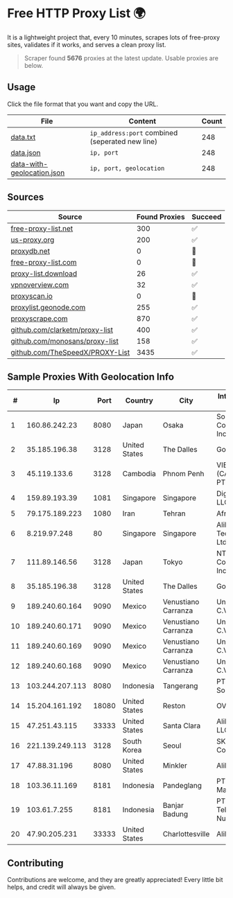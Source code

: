 
# Free HTTP Proxy List 🌍

It is a lightweight project that, every 10 minutes, scrapes lots of free-proxy sites, validates if it works, and serves a clean proxy list.


> Scraper found **5676** proxies at the latest update. Usable proxies are below.

## Usage

Click the file format that you want and copy the URL.


|File|Content|Count|
|----|-------|-----|
|[data.txt](https://raw.githubusercontent.com/themiralay/Proxy-List-World/master/data.txt)|`ip_address:port` combined (seperated new line)|248|
|[data.json](https://raw.githubusercontent.com/themiralay/Proxy-List-World/master/data.json)|`ip, port`|248|
|[data-with-geolocation.json](https://raw.githubusercontent.com/themiralay/Proxy-List-World/master/data-with-geolocation.json)|`ip, port, geolocation`|248|

## Sources

|Source|Found Proxies|Succeed|
|------|-------------|-------|
|[free-proxy-list.net](https://free-proxy-list.net)|300|✅|
|[us-proxy.org](https://www.us-proxy.org)|200|✅|
|[proxydb.net](http://proxydb.net)|0|🚫|
|[free-proxy-list.com](https://free-proxy-list.com/?page=&port=&type%5B%5D=http&type%5B%5D=https&up_time=0&search=Search)|0|🚫|
|[proxy-list.download](https://www.proxy-list.download/HTTP)|26|✅|
|[vpnoverview.com](https://vpnoverview.com/privacy/anonymous-browsing/free-proxy-servers)|32|✅|
|[proxyscan.io](https://www.proxyscan.io)|0|🚫|
|[proxylist.geonode.com](https://proxylist.geonode.com/api/proxy-list?limit=300&page=1&sort_by=lastChecked&sort_type=desc&protocols=http,https)|255|✅|
|[proxyscrape.com](https://api.proxyscrape.com/v2/?request=displayproxies&protocol=http&timeout=10000&country=all&ssl=all&anonymity=all)|870|✅|
|[github.com/clarketm/proxy-list](https://raw.githubusercontent.com/clarketm/proxy-list/master/proxy-list-raw.txt)|400|✅|
|[github.com/monosans/proxy-list](https://raw.githubusercontent.com/monosans/proxy-list/main/proxies/http.txt)|158|✅|
|[github.com/TheSpeedX/PROXY-List](https://raw.githubusercontent.com/TheSpeedX/PROXY-List/master/http.txt)|3435|✅|


## Sample Proxies With Geolocation Info

|#|Ip|Port|Country|City|Internet Service Provider|
|-|--|----|-------|----|-------------------------|
|1|160.86.242.23|8080|Japan|Osaka|Sony Network Communications Inc|
|2|35.185.196.38|3128|United States|The Dalles|Google LLC|
|3|45.119.133.6|3128|Cambodia|Phnom Penh|VIETTEL (CAMBODIA) PTE., LTD|
|4|159.89.193.39|1081|Singapore|Singapore|DigitalOcean, LLC|
|5|79.175.189.223|1080|Iran|Tehran|Afranet|
|6|8.219.97.248|80|Singapore|Singapore|Alibaba (US) Technology Co., Ltd.|
|7|111.89.146.56|3128|Japan|Tokyo|NTT PC Communications, Inc.|
|8|35.185.196.38|3128|United States|The Dalles|Google LLC|
|9|189.240.60.164|9090|Mexico|Venustiano Carranza|Uninet S.A. de C.V.|
|10|189.240.60.171|9090|Mexico|Venustiano Carranza|Uninet S.A. de C.V.|
|11|189.240.60.169|9090|Mexico|Venustiano Carranza|Uninet S.A. de C.V.|
|12|189.240.60.168|9090|Mexico|Venustiano Carranza|Uninet S.A. de C.V.|
|13|103.244.207.113|8080|Indonesia|Tangerang|PT. Web Data Solusindo|
|14|15.204.161.192|18080|United States|Reston|OVH SAS|
|15|47.251.43.115|33333|United States|Santa Clara|Alibaba Cloud LLC|
|16|221.139.249.113|3128|South Korea|Seoul|SK Broadband Co Ltd|
|17|47.88.31.196|8080|United States|Minkler|Alibaba.com LLC|
|18|103.36.11.169|8181|Indonesia|Pandeglang|PT Awinet Global Mandiri|
|19|103.61.7.255|8181|Indonesia|Banjar Badung|PT Agung Jaya Telekomunikasi Nusantara|
|20|47.90.205.231|33333|United States|Charlottesville|Alibaba.com LLC|



## Contributing

Contributions are welcome, and they are greatly appreciated! Every
little bit helps, and credit will always be given.

